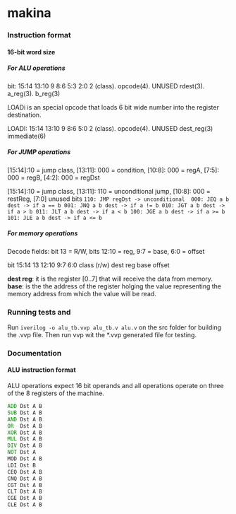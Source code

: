 # makina


### Instruction format

#### 16-bit word size

##### For ALU operations

bit: 15:14       13:10        9              8:6     5:3          2:0
     2 (class).  opcode(4).   UNUSED    rdest(3).  a_reg(3).     b_reg(3)

LOADi is an special opcode that loads 6 bit wide number into the register destination.

LOADI: 15:14       13:10        9         8:6          5:0
      2 (class).  opcode(4).   UNUSED  dest_reg(3)   immediate(6)

##### For JUMP operations

[15:14]:10 = jump class, [13:11]: 000 = condition, [10:8]: 000 = regA, [7:5]: 000 = regB, [4:2]: 000 = regDst

[15:14]:10 = jump class, [13:11]: 110 = unconditional jump, [10:8]: 000 = restReg, [7:0] unused bits
`
110: JMP regDst -> unconditional 
000: JEQ a b dest -> if a == b
001: JNQ a b dest -> if a != b
010: JGT a b dest -> if a > b
011: JLT a b dest -> if a < b
100: JGE a b dest -> if a >= b
101: JLE a b dest -> if a <= b
`

##### For memory operations

Decode fields: bit 13 = R/W, bits 12:10 = reg, 9:7 = base, 6:0 = offset

bit   15:14          13         12:10            9:7        6:0
      class        (r/w)        dest reg         base      offset

**dest reg**: it is the register [0..7] that will receive the data from memory.
**base**: is the the address of the register holging the value representing the memory address from which the value will be read.


### Running tests and 

Run `iverilog -o alu_tb.vvp alu_tb.v alu.v` on the src folder for building the .vvp file. Then run vvp wit the *.vvp generated file for testing.


### Documentation


#### ALU instruction format
ALU operations expect 16 bit operands and all operations operate on three of the 8 registers of the machine.

```asm
ADD Dst A B
SUB Dst A B
AND Dst A B
OR  Dst A B
XOR Dst A B
MUL Dst A B
DIV Dst A B
NOT Dst A
MOD Dst A B
LDI Dst B   
CEQ Dst A B
CNQ Dst A B
CGT Dst A B
CLT Dst A B
CGE Dst A B
CLE Dst A B
```














